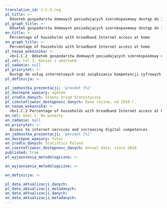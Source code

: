 ```yaml
---
translation_id: 1-C-2-reg
pl_title: >-
  Odsetek gospodarstw domowych posiadających szerokopasmowy dostęp do Internetu w domu
pl_graph_title: >-
  Odsetek gospodarstw domowych posiadających szerokopasmowy dostęp do Internetu w domu
en_title: >-
  Percentage of households with broadband Internet access at home
en_graph_title: >-
  Percentage of households with broadband Internet access at home
pl_nazwa_wskaznika: >-
  <b>1.C.2  Odsetek gospodarstw domowych posiadających szerokopasmowy dostęp do Internetu w domu</b>
pl_cel: Cel 1. Koniec z ubóstwem
pl_zadanie: null
pl_priorytet: >-
  Dostęp do usług internetowych oraz zwiększanie kompetencji cyfrowych
pl_definicja: >-

pl_jednostka_prezentacji: 'procent [%]'
pl_dostepne_wymiary: ogółem
pl_zrodlo_danych: Główny Urząd Statystyczny
pl_czestotliwosc_dostępnosc_danych: Dane roczne; od 2010 r.
en_nazwa_wskaznika: >-
  <b>1.C.2 Percentage of households with broadband Internet access at home</b>
en_cel: Goal 1. No poverty
en_zadanie: null
en_priorytet: >-
  Access to internet services and increasing digital competences
en_jednostka_prezentacji: 'percent [%]'
en_dostepne_wymiary: total
en_zrodlo_danych: Statistics Poland
en_czestotliwosc_dostępnosc_danych: Annual data, since 2010
published: true
pl_wyjasnienia_metodologiczne: >-

en_wyjasnienia_metodologiczne: >-

en_definicja: >-

pl_data_aktualizacji_danych:
pl_data_aktualizacji_metadanych:
en_data_aktualizacji_danych:
en_data_aktualizacji_metadanych:
---
```

